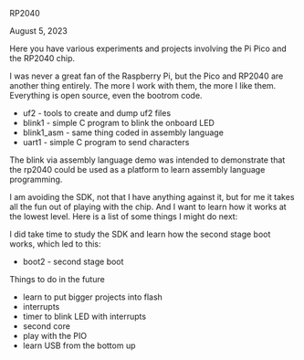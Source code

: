 RP2040

August 5, 2023

Here you have various experiments and projects involving the Pi Pico and
the RP2040 chip.

I was never a great fan of the Raspberry Pi, but the Pico and RP2040 are
another thing entirely.  The more I work with them, the more I like them.
Everything is open source, even the bootrom code.

* uf2 - tools to create and dump uf2 files
* blink1 - simple C program to blink the onboard LED
* blink1_asm - same thing coded in assembly language
* uart1 - simple C program to send characters

The blink via assembly language demo was intended to demonstrate that the rp2040
could be used as a platform to learn assembly language programming.

I am avoiding the SDK, not that I have anything against it, but for me it takes
all the fun out of playing with the chip.  And I want to learn how it works at
the lowest level.  Here is a list of some things I might do next:

I did take time to study the SDK and learn how the second stage boot works,
which led to this:

* boot2 - second stage boot

Things to do in the future

* learn to put bigger projects into flash
* interrupts
* timer to blink LED with interrupts
* second core
* play with the PIO
* learn USB from the bottom up
